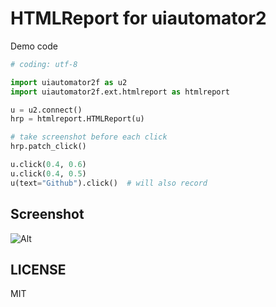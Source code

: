 # HTMLReport for uiautomator2

Demo code

```python
# coding: utf-8

import uiautomator2f as u2
import uiautomator2f.ext.htmlreport as htmlreport

u = u2.connect()
hrp = htmlreport.HTMLReport(u)

# take screenshot before each click
hrp.patch_click()

u.click(0.4, 0.6)
u.click(0.4, 0.5)
u(text="Github").click()  # will also record
```

## Screenshot
![Alt](../../../docs/img/htmlreport.png)

## LICENSE
MIT